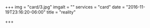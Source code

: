 +++
img = "card/3.jpg"
imgalt = ""
services = "card"
date = "2016-11-19T23:16:20-06:00"
title = "reality"

+++
